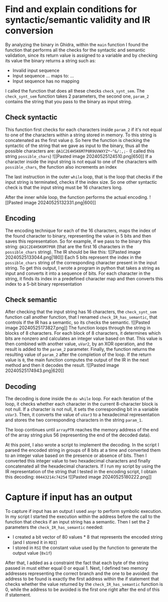 # Find and explain conditions for syntactic/semantic validity and IR conversion 
By analyzing the binary in Ghidra, within the `main` function I found the function that performs all the checks for the syntactic and semantic validation, since its return value is assigned to a variable and by checking its value the binary returns a string such as:

- Invalid input sequence
- Input sequence ... maps to:  ...
- Input sequence has no mapping

I called the function that does all these checks `check_synt_sem`.
The `check_synt_sem` function takes 2 parameters,  the second one, `param_2` contains the string that you pass to the binary as input string.
## Check syntactic
This function first checks for each characters inside `param_2` if it's not equal to one of the characters within a string stored in memory. To this string is concatenated as the first value `@`.
So here the function is checking the syntactic of the string that we gave as input to the binary, thus all the possible characters are:
`@A1C2E4H5K6M7P8R9UVWXYZ*~^&/:,;-`  (I called this string `possible_chars`)
![[Pasted image 20240525124510.png|650]]
If a character inside the input string is not equal to one of the characters with `possible_chars`, the function also increments an index

The last instruction in the outer `while` loop, that is the loop that checks if the input string is terminated, checks if the index size. So one other syntactic check is that the input string must be 16 characters long.

After the inner while loop, the function performs the actual encoding.
![[Pasted image 20240525132331.png|600]]

## Encoding
The encoding technique for each of the 16 characters, maps the index of the found character to binary, representing the value in 5 bits and then saves this representation.
So for example, if we pass to the binary this string: 
`@A1C2E4H5K6M7P8R` (that are the first 16 characters in the `possible_chars` string).
The IR should be like this:
![[Pasted image 20240525133044.png|180]]
Each 5 bits represent the index in the `possible_chars` string of the corresponding character present in the input string.
To get this output, I wrote a program in python that takes a string as input and converts it into a sequence of bits. For each character in the string, it finds its index in a predefined character map and then converts this index to a 5-bit binary representation

## Check semantic
After checking that the input string has 16 characters, the `check_synt_sem` function call another function, that I renamed `check_IR_has_semantic`, that controls if the IR has a semantic, so its checks the semantic.
![[Pasted image 20240525173827.png]]
The function loops through the string in blocks of 8 characters. For each block of 8 characters, it determines which bits are nonzero and calculates an integer value based on that. This value is then combined with another value, `uVar2`, by an XOR operation, and the result is added to the `param_2` parameter.
Finally, the function returns the resulting value of `param_2` after the completion of the loop.
If the return value is `0`, the main function computes the output of the IR in the next method and then it decodes the result.
![[Pasted image 20240525174943.png|620]]


## Decoding
The decoding is done inside the `do while` loop. For each iteration of the loop, it checks whether each character in the current 8-character block is not null. If a character is not null, it sets the corresponding bit in a variable `uVar3`. Then, it converts the value of `uVar3` to a hexadecimal representation and stores the two corresponding characters in the string `param_1`.

The loop continues until `arrayPTR` reaches the memory address of the end of the array string plus 56 (representing the end of the decoded data).

At this point, I also wrote a script to implement the decoding. 
In the script I parsed the encoded string in groups of 8 bits at a time and converted them to an integer value based on the presence or absence of bits. Then I converted this integer value to two hexadecimal characters and finally concatenated all the hexadecimal characters.
If I run my script by using the IR representation of the string that I tested in the encoding script, I obtain this decoding: `00443214c74254`
![[Pasted image 20240525180222.png]]

# Capture if input has an output
To capture if input has an output I used `angr` to perform symbolic execution.
In my script I started the execution within the address before the call to the function that checks if an input string has a semantic.
Then I set the 2 parameters the `check_IR_has_semantic` needed:

- I created a bit vector of 80 values * 8 that represents the encoded string 
  (and I stored it in `RDI`)
- I stored in `RSI` the constant value used by the function to generate the output value 
  (`0x1f`)

After that, I added as a constraint the fact that each byte of the string passed in must either equal 0 or equal 1. 
Next, I defined two memory addresses representing the correct branch and the one to be avoided: the address to be found is exactly the first address within the if statement that checks whether the value returned by the `check_IR_has_semantic` function is 0, while the address to be avoided is the first one right after the end of this if statement.

